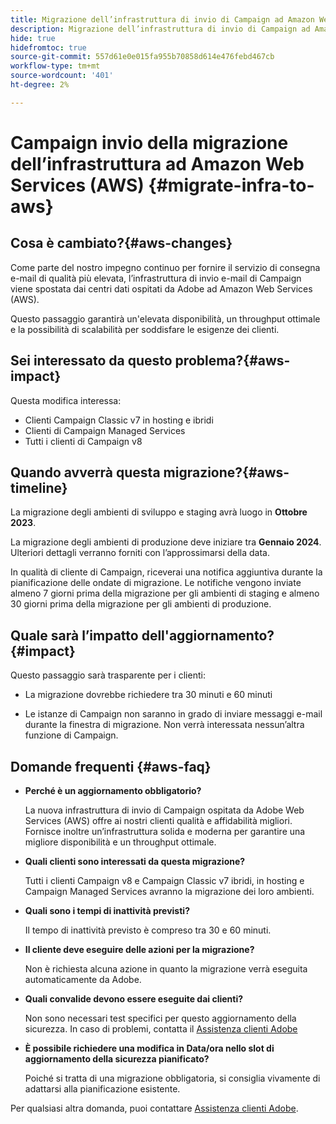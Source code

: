 ```yaml
---
title: Migrazione dell’infrastruttura di invio di Campaign ad Amazon Web Services (AWS)
description: Migrazione dell’infrastruttura di invio di Campaign ad Amazon Web Services (AWS)
hide: true
hidefromtoc: true
source-git-commit: 557d61e0e015fa955b70858d614e476febd467cb
workflow-type: tm+mt
source-wordcount: '401'
ht-degree: 2%

---
```



# Campaign invio della migrazione dell’infrastruttura ad Amazon Web Services (AWS) {#migrate-infra-to-aws}

## Cosa è cambiato?{#aws-changes}

Come parte del nostro impegno continuo per fornire il servizio di consegna e-mail di qualità più elevata, l’infrastruttura di invio e-mail di Campaign viene spostata dai centri dati ospitati da Adobe ad Amazon Web Services (AWS).

Questo passaggio garantirà un&#39;elevata disponibilità, un throughput ottimale e la possibilità di scalabilità per soddisfare le esigenze dei clienti.

## Sei interessato da questo problema?{#aws-impact}

Questa modifica interessa:

* Clienti Campaign Classic v7 in hosting e ibridi
* Clienti di Campaign Managed Services
* Tutti i clienti di Campaign v8

## Quando avverrà questa migrazione?{#aws-timeline}

La migrazione degli ambienti di sviluppo e staging avrà luogo in **Ottobre 2023**.

La migrazione degli ambienti di produzione deve iniziare tra **Gennaio 2024**. Ulteriori dettagli verranno forniti con l’approssimarsi della data.

In qualità di cliente di Campaign, riceverai una notifica aggiuntiva durante la pianificazione delle ondate di migrazione. Le notifiche vengono inviate almeno 7 giorni prima della migrazione per gli ambienti di staging e almeno 30 giorni prima della migrazione per gli ambienti di produzione.

## Quale sarà l’impatto dell&#39;aggiornamento?{#impact}

Questo passaggio sarà trasparente per i clienti:

* La migrazione dovrebbe richiedere tra 30 minuti e 60 minuti

* Le istanze di Campaign non saranno in grado di inviare messaggi e-mail durante la finestra di migrazione. Non verrà interessata nessun’altra funzione di Campaign.


## Domande frequenti {#aws-faq}

* **Perché è un aggiornamento obbligatorio?**

  La nuova infrastruttura di invio di Campaign ospitata da Adobe Web Services (AWS) offre ai nostri clienti qualità e affidabilità migliori. Fornisce inoltre un’infrastruttura solida e moderna per garantire una migliore disponibilità e un throughput ottimale.

* **Quali clienti sono interessati da questa migrazione?**

  Tutti i clienti Campaign v8 e Campaign Classic v7 ibridi, in hosting e Campaign Managed Services avranno la migrazione dei loro ambienti.

* **Quali sono i tempi di inattività previsti?**

  Il tempo di inattività previsto è compreso tra 30 e 60 minuti.

* **Il cliente deve eseguire delle azioni per la migrazione?**

  Non è richiesta alcuna azione in quanto la migrazione verrà eseguita automaticamente da Adobe.

* **Quali convalide devono essere eseguite dai clienti?**

  Non sono necessari test specifici per questo aggiornamento della sicurezza. In caso di problemi, contatta il [Assistenza clienti Adobe](https://experienceleague.adobe.com/?support-solution=Campaign#support)


* **È possibile richiedere una modifica in Data/ora nello slot di aggiornamento della sicurezza pianificato?**

  Poiché si tratta di una migrazione obbligatoria, si consiglia vivamente di adattarsi alla pianificazione esistente.


Per qualsiasi altra domanda, puoi contattare [Assistenza clienti Adobe](https://experienceleague.adobe.com/?support-solution=Campaign#support).
